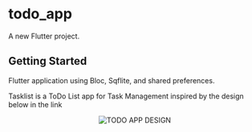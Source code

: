 # todo_app

A new Flutter project.

## Getting Started

Flutter application using Bloc, Sqflite, and shared preferences.

Tasklist is a ToDo List app for Task Management inspired by the design below in the link
<p align="center">
  <img src="https://user-images.githubusercontent.com/54605034/146380810-fcfb75c0-8aea-4ea8-b7b9-302140a2cabf.png" title="TODO APP DESIGN">
</p>
